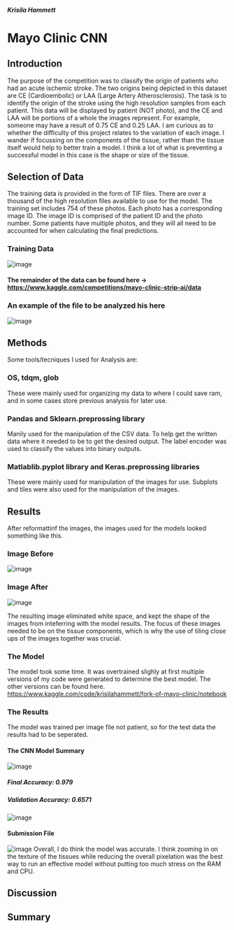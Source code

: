 ##### Krisila Hammett
# Mayo Clinic CNN 

## Introduction
The purpose of the competition was to classify the origin of patients who had an acute ischemic stroke. 
The two origins being depicted in this dataset are CE (Cardioembolic) or LAA (Large Artery Atherosclerosis). 
The task is to identify the origin of the stroke using the high resolution samples from each patient. 
This data will be displayed by patient (NOT photo), and the CE and LAA will be portions of a whole the images represent. 
For example, someone may have a result of 0.75 CE and 0.25 LAA. 
I am curious as to whether the difficulty of this project relates to the variation of each image. 
I wander if focussing on the components of the tissue, rather than the tissue itself would help to better train a model. 
I think a lot of what is preventing a successful model in this case is the shape or size of the tissue. 

## Selection of Data 
The training data is provided in the form of TIF files. 
There are over a thousand of the high resolution files available to use for the model. 
The training set includes 754 of these photos. 
Each photo has a corresponding image ID. The image ID is comprised of the patient ID and the photo number. Some patients have multiple photos, and they will all need to be accounted for when calculating the final predictions. 
### Training Data 
![image](https://user-images.githubusercontent.com/84781380/184836452-11335068-e578-4d2d-800f-6c5028f50430.png)
#### The remainder of the data can be found here -> https://www.kaggle.com/competitions/mayo-clinic-strip-ai/data
### An example of the file to be analyzed his here
![image](https://user-images.githubusercontent.com/84781380/184843399-d7fb43e7-22d5-4ab3-9a64-3c1661b1010c.png)
## Methods 
Some tools/tecniques I used for Analysis are: 
### OS, tdqm, glob
These were mainly used for organizing my data to where I could save ram, and in some cases store previous analysis for later use. 
### Pandas and Sklearn.preprossing library 
Manily used for the manipulation of the CSV data. To help get the written data where it needed to be to get the desired output. 
The label encoder was used to classify the values into binary outputs. 
### Matlablib.pyplot library and Keras.preprossing libraries
These were mainly used for manipulation of the images for use.
Subplots and tiles were also used for the manipulation of the images. 
## Results
After reformattinf the images, the images used for the models looked something like this. 
### Image Before 
![image](https://user-images.githubusercontent.com/84781380/184847161-63908e07-5e1c-4b28-9f71-cb32771eb94a.png)
### Image After 
![image](https://user-images.githubusercontent.com/84781380/184847240-2b736c45-6b42-4714-bcec-d781d04e443f.png)

The resulting image eliminated white space, and kept the shape of the images from inteferring with the model results. 
The focus of these images needed to be on the tissue components, which is why the use of tiling close ups of the images together was crucial. 
### The Model 
The model took some time. It was overtrained slighly at first multiple versions of my code were generated to determine the best model. The other versions can be found here. 
https://www.kaggle.com/code/krisilahammett/fork-of-mayo-clinic/notebook
### The Results 
The model was trained per image file not patient, so for the test data the results had to be seperated.
#### The CNN Model Summary 
![image](https://user-images.githubusercontent.com/84781380/184852089-0a906935-297d-4fa6-96c7-fe1a69202266.png)
##### Final Accuracy: 0.979
##### Validation Accuracy: 0.6571
![image](https://user-images.githubusercontent.com/84781380/184852402-acd83e0b-b39c-4565-b4b3-1d24f5cd1c2c.png)
#### Submission File 
![image](https://user-images.githubusercontent.com/84781380/184852536-5d2c07a0-374c-4dd5-86e0-161be31ed709.png)
Overall, I do think the model was accurate. I think zooming in on the texture of the tissues while reducing the overall pixelation was the best way to run an effective model without putting too much stress on the RAM and CPU. 
## Discussion

## Summary

